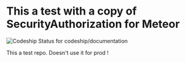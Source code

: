 
# This a test with a copy of SecurityAuthorization for Meteor


<img src="https://codeship.com/projects/3d82ca80-2274-0134-ef96-023c4b880ccd/status?branch=master" alt="Codeship Status for codeship/documentation">


This a test repo. Doesn't use it for prod !

